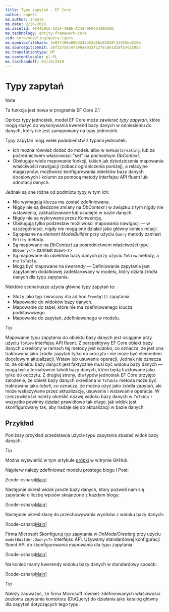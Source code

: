 ```yaml
---
title: Typy zapytań - EF Core
author: anpete
ms.author: anpete
ms.date: 2/26/2018
ms.assetid: 9F4450C5-1A3F-4BB6-AC19-9FAC64292AAD
ms.technology: entity-framework-core
uid: core/modeling/query-types
ms.openlocfilehash: 4e02f106e086d243b23a60c02838f32555be210e
ms.sourcegitcommit: 26f33758c47399ae933f22fec8e1d19fa7d2c0b7
ms.translationtype: MT
ms.contentlocale: pl-PL
ms.lasthandoff: 04/19/2018
---
```

# <a name="query-types"></a>Typy zapytań
> [!NOTE]
> Ta funkcja jest nowa w programie EF Core 2.1

Oprócz typy jednostek, model EF Core może zawierać _typy zapytań_, które mogą służyć do wykonywania kwerend bazy danych w odniesieniu do danych, który nie jest zamapowany na typy jednostek.

Typy zapytań mają wiele podobieństw z typami jednostek:

- Ich można również dodać do modelu albo w `OnModelCreating`, lub za pośrednictwem właściwości "set" na pochodnym _DbContext_.
- Obsługuje wiele mapowanie funkcji, takich jak dziedziczenia mapowania właściwości nawigacji (zobacz ograniczenia poniżej), a relacyjne magazynów, możliwość konfigurowania obiektów bazy danych docelowych i kolumn za pomocą metody interfejsu API fluent lub adnotacji danych.

Jednak są one różne od podmiotu typy w tym ich:

- Nie wymagają klucza ma zostać zdefiniowana.
- Nigdy nie są śledzone zmiany na _DbContext_ i w związku z tym nigdy nie wstawienia, zaktualizowane lub usunięte w bazie danych.
- Nigdy nie są wykrywane przez Konwencję.
- Obsługują tylko podzestaw możliwości mapowania nawigacji — w szczególności, nigdy nie mogą one działać jako główny koniec relacji.
- Są opisane na _element ModelBuilder_ przy użyciu `Query` metody zamiast `Entity` metody.
- Są mapowane na _DbContext_ za pośrednictwem właściwości typu `DbQuery<T>` zamiast `DbSet<T>`
- Są mapowane do obiektów bazy danych przy użyciu `ToView` metody, a nie `ToTable`.
- Mogą być mapowane na _kwerendy_ — Definiowanie zapytanie jest zapytaniem dodatkowej zadeklarowany w modelu, który działa źródła danych dla typu zapytania.

Niektóre scenariusze użycia główne typy zapytań to:

- Służy jako typ zwracany dla ad hoc `FromSql()` zapytania.
- Mapowanie do widoków bazy danych.
- Mapowanie do tabel, które nie ma zdefiniowanego klucza podstawowego.
- Mapowanie do zapytań, zdefiniowanego w modelu.

> [!TIP]
> Mapowanie typu zapytania do obiektu bazy danych jest osiągane przy użyciu `ToView` interfejsu API fluent. Z perspektywy EF Core obiekt bazy danych określony w ramach tej metody jest _widoku_, co oznacza, że jest ona traktowana jako źródła zapytań tylko do odczytu i nie może być elementem docelowym aktualizacji, Wstaw lub usuwanie operacji. Jednak nie oznacza to, że obiektu bazy danych jest faktycznie musi być widoku bazy danych — mogą być alternatywnie tabeli bazy danych, które będą traktowane jako tylko do odczytu. Z drugiej strony, dla typów jednostek EF Core przyjęto założenie, że obiekt bazy danych określona w `ToTable` metoda może być traktowana jako _tabeli_, co oznacza, że można użyć jako źródła zapytań, ale może wskazywane przez aktualizację, usuwanie i wstawianie operacje. W rzeczywistości należy określić nazwę widoku bazy danych w `ToTable` i wszystko powinny działać prawidłowo tak długo, jak widok jest skonfigurowany tak, aby nadaje się do aktualizacji w bazie danych.

## <a name="example"></a>Przykład

Poniższy przykład przedstawia użycie typu zapytania zbadać widok bazy danych.

> [!TIP]
> Można wyświetlić w tym artykule [próbki](https://github.com/aspnet/EntityFrameworkCore/tree/dev/samples/QueryTypes) w witrynie GitHub.

Najpierw należy zdefiniować modelu prostego blogu i Post:

[!code-csharp[Main](../../../efcore-dev/samples/QueryTypes/Program.cs#Entities)]

Następnie określ widok proste bazy danych, który pozwoli nam się zapytanie o liczbę wpisów skojarzone z każdym blogu:

[!code-csharp[Main](../../../efcore-dev/samples/QueryTypes/Program.cs#View)]

Następnie określ klasę do przechowywania wyników z widoku bazy danych:

[!code-csharp[Main](../../../efcore-dev/samples/QueryTypes/Program.cs#QueryType)]

Firma Microsoft Skonfiguruj typ zapytania w _OnModelCreating_ przy użyciu `modelBuilder.Query<T>` interfejsu API.
Używamy standardowej konfiguracji fluent API do skonfigurowania mapowania dla typu zapytania:

[!code-csharp[Main](../../../efcore-dev/samples/QueryTypes/Program.cs#Configuration)]

Na koniec mamy kwerendy widoku bazy danych w standardowy sposób:

[!code-csharp[Main](../../../efcore-dev/samples/QueryTypes/Program.cs#Query)]

> [!TIP]
> Należy zauważyć, że firma Microsoft również zdefiniowanych właściwości poziomu zapytania kontekstu (DbQuery) do działania jako katalog główny dla zapytań dotyczących tego typu.
